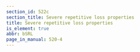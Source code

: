 ```yaml
---
section_id: 522c
section_title: Severe repetitive loss properties
title: Severe repetitive loss properties
is_element: true
abbr: bSRL
page_in_manual: 520-4
---
```

